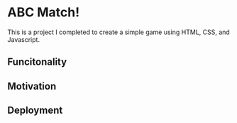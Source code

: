 # ABC Match!
This is a project I completed to create a simple game using HTML, CSS, and Javascript.

## Funcitonality


## Motivation

## Deployment
